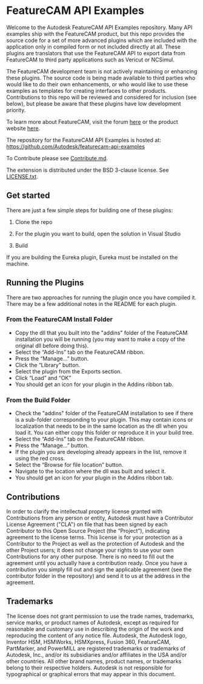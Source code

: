 # FeatureCAM API Examples
Welcome to the Autodesk FeatureCAM API Examples repository.   Many API examples ship with the FeatureCAM product, but this repo provides the source code for a set of more advanced plugins which are included with the application only in compiled form or not included directly at all.  These plugins are translators that use the FeatureCAM API to export data from FeatureCAM to third party applications such as Vericut or NCSimul.

The FeatureCAM development team is not actively maintaining or enhancing these plugins.  The source code is being made available to third parties who would like to do their own enhancements, or who would like to use these examples as templates for creating interfaces to other products.  Contributions to this repo will be reviewed and considered for inclusion (see below), but please be aware that these plugins have low development priority.

To learn more about FeatureCAM, visit the forum [here](https://forums.autodesk.com/t5/featurecam-forum/bd-p/276) or the product website [here](https://www.autodesk.com/products/featurecam/overview).

The repository for the FeatureCAM API Examples is hosted at:
https://github.com/Autodesk/featurecam-api-examples

To Contribute please see [Contribute.md](Contribute.md). 

The extension is distributed under the BSD 3-clause license. See [LICENSE.txt](LICENSE.txt).

## Get started
There are just a few simple steps for building one of these plugins:

1) Clone the repo

2) For the plugin you want to build, open the solution in Visual Studio

3) Build

If you are building the Eureka plugin, Eureka must be installed on the machine.

## Running the Plugins 
There are two approaches for running the plugin once you have compiled it.  There may be a few additional notes in the README for each plugin.

### From the FeatureCAM Install Folder
- Copy the dll that you built into the "addins" folder of the FeatureCAM installation you will be running (you may want to make a copy of the original dll before doing this).
- Select the “Add-Ins” tab on the FeatureCAM ribbon.
- Press the “Manage...” button.
- Click the “Library” button.
- Select the plugin from the Exports section.
- Click “Load” and “OK”
- You should get an icon for your plugin in the Addins ribbon tab.

### From the Build Folder
- Check the "addins" folder of the FeatureCAM installation to see if there is a sub-folder corresponding to your plugin.  This may contain icons or localization that needs to be in the same location as the dll when you load it.   You can either copy this folder or reproduce it in your build tree.
- Select the “Add-Ins” tab on the FeatureCAM ribbon.
- Press the “Manage...” button.
- If the plugin you are developing already appears in the list, remove it using the red cross.
- Select the “Browse for file location” button.
- Navigate to the location where the dll was built and select it.
- You should get an icon for your plugin in the Addins ribbon tab.

## Contributions
In order to clarify the intellectual property license granted with Contributions from any person or entity, Autodesk must have a Contributor License Agreement ("CLA") on file that has been signed by each Contributor to this Open Source Project (the “Project”), indicating agreement to the license terms. This license is for your protection as a Contributor to the Project as well as the protection of Autodesk and the other Project users; it does not change your rights to use your own Contributions for any other purpose. There is no need to fill out the agreement until you actually have a contribution ready. Once you have a contribution you simply fill out and sign the applicable agreement (see the contributor folder in the repository) and send it to us at the address in the agreement.

## Trademarks

The license does not grant permission to use the trade names, trademarks, service marks, or product names of Autodesk, except as required for reasonable and customary use in describing the origin of the work and reproducing the content of any notice file. Autodesk, the Autodesk logo, Inventor HSM, HSMWorks, HSMXpress, Fusion 360, FeatureCAM, PartMarker, and PowerMILL are registered trademarks or trademarks of Autodesk, Inc., and/or its subsidiaries and/or affiliates in the USA and/or other countries. All other brand names, product names, or trademarks belong to their respective holders. Autodesk is not responsible for typographical or graphical errors that may appear in this document.
